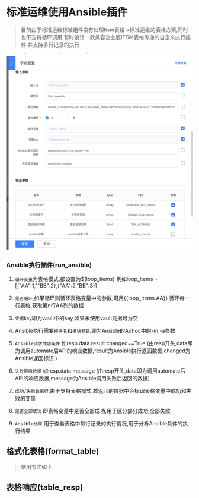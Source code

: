 # 标准运维使用Ansible插件
> 目前由于标准运维标准组件没有处理Itsm表格->标准运维的表格方案,同时也不支持循环调用,暂时设计一款兼容企业版ITSM表格传递的自定义执行插件 并支持多行记录的执行
>
![sop_run_ansible](imgs/sop_run_ansible.png)
### Ansible执行插件(run_ansible)
1. `循环变量`为表格模式,都设置为${loop_items} 例如loop_items = [{"AA":1,""BB":2},{"AA":2,"BB":3}]
2. `是否循环`,如果循环则循环表格变量中的参数,可用{{loop_items.AA}} 循环每一行表格,获取第n行AA列的数据

3. `凭据key`即为vault中的key,如果未使用vault凭据可为空
4. Ansible执行需要`模块名`和`模块参数`,即为Ansible的Adhoc中的-m -a参数
5. `Ansible请求成功条件` 如resp.data.result.changed==True (由resp开头,data即为调用automate后API的响应数据,result为Ansible执行返回数据,changed为Ansible返回标识 )
6. `失败层级数据` 如resp.data.message (由resp开头,data即为调用automate后API的响应数据,message为Ansible调用失败后返回的数据)
7. `成功/失败数据行`,由于支持表格模式,故返回的数据中会标识表格变量中成功和失败的变量
8. `是否全部成功` 即表格变量中是否全部成功,用于区分部分成功,全部失败
9. `Ansible结果` 用于查看表格中每行记录的执行情况,用于分析Ansible具体的执行结果

## 格式化表格(format_table)
> 使用方式如上
## 表格响应(table_resp)


